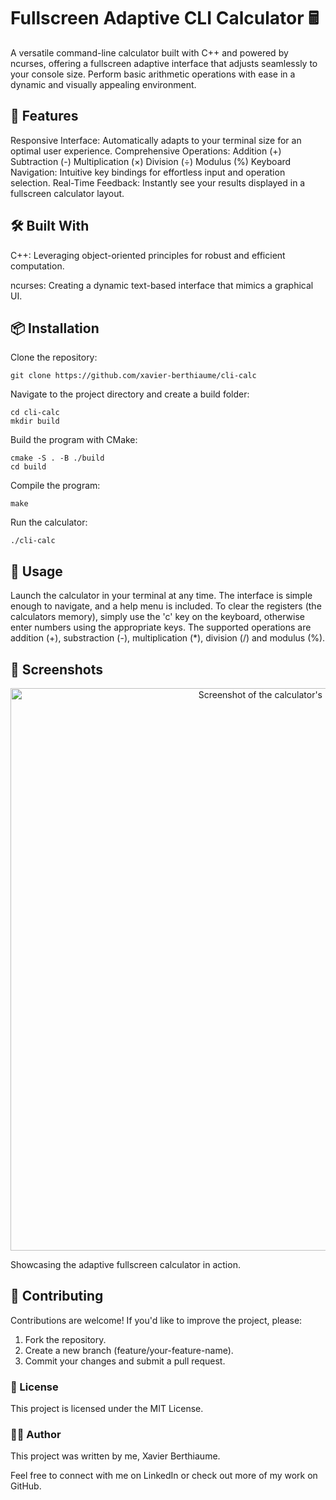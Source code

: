 <h1>Fullscreen Adaptive CLI Calculator 🖩</h1>

A versatile command-line calculator built with C++ and powered by ncurses, offering a fullscreen adaptive interface that adjusts seamlessly to your console size. Perform basic arithmetic operations with ease in a dynamic and visually appealing environment.
<h2>🚀 Features</h2>

<p>
Responsive Interface: Automatically adapts to your terminal size for an optimal user experience.
Comprehensive Operations:
    Addition (+)
    Subtraction (-)
    Multiplication (×)
    Division (÷)
    Modulus (%)
Keyboard Navigation: Intuitive key bindings for effortless input and operation selection.
Real-Time Feedback: Instantly see your results displayed in a fullscreen calculator layout.</p>

<h2>🛠️ Built With</h2>

C++: Leveraging object-oriented principles for robust and efficient computation.

ncurses: Creating a dynamic text-based interface that mimics a graphical UI.    

<h2>📦 Installation</h2>

<p>Clone the repository:

    git clone https://github.com/xavier-berthiaume/cli-calc

Navigate to the project directory and create a build folder:

    cd cli-calc
    mkdir build

Build the program with CMake:

    cmake -S . -B ./build
    cd build

Compile the program:

    make

Run the calculator:

    ./cli-calc
</p>

<h2>📖 Usage</h2>

<p>
Launch the calculator in your terminal at any time. 
The interface is simple enough to navigate, and a help menu is included.
To clear the registers (the calculators memory), simply use the 'c' key
on the keyboard, otherwise enter numbers using the appropriate keys. The
supported operations are addition (+), substraction (-), multiplication (*),
division (/) and modulus (%).
</p>

<h2>🎨 Screenshots</h2>
<div align='center'>
    <img src="https://github.com/user-attachments/assets/718a0f2e-b61e-49b0-beff-fd20e460fb6e" alt="Screenshot of the calculator's UI within the CLI." width="900" />
</div>

Showcasing the adaptive fullscreen calculator in action.
<h2>🤝 Contributing</h2>

Contributions are welcome! If you'd like to improve the project, please:

1. Fork the repository.
2. Create a new branch (feature/your-feature-name).
3. Commit your changes and submit a pull request. 

<h3>📜 License</h3>

This project is licensed under the MIT License.
<h3>🧑‍💻 Author</h3>

This project was written by me, Xavier Berthiaume.

Feel free to connect with me on LinkedIn or check out more of my work on GitHub.
